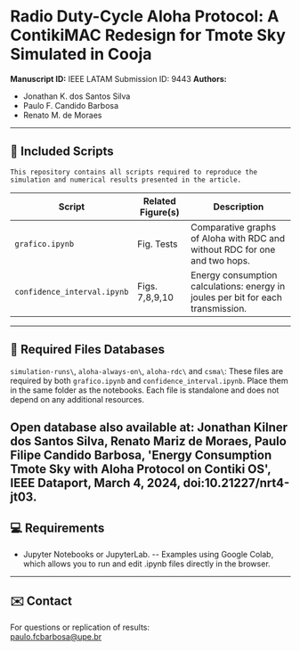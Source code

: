 # Radio Duty-Cycle Aloha Protocol: A ContikiMAC Redesign for Tmote Sky Simulated in Cooja

**Manuscript ID:** IEEE LATAM Submission ID: 9443 
**Authors:**  
- Jonathan K. dos Santos Silva  
- Paulo F. Candido Barbosa  
- Renato M. de Moraes  

---

## 📁 Included Scripts

    This repository contains all scripts required to reproduce the simulation and numerical results presented in the article.

| Script | Related Figure(s) | Description |
|--------|-------------------|-------------|
| `grafico.ipynb` | Fig. Tests | Comparative graphs of Aloha with RDC and without RDC for one and two hops.|
| `confidence_interval.ipynb` | Figs. 7,8,9,10 | Energy consumption calculations: energy in joules per bit for each transmission. |

---

## 📂 Required Files Databases
`simulation-runs\`, `aloha-always-on\`, `aloha-rdc\` and `csma\`: These files are required by both `grafico.ipynb` and `confidence_interval.ipynb`. Place them in the same folder as the notebooks. Each file is standalone and does not depend on any additional resources.

Open database also available at: Jonathan Kilner dos Santos Silva, Renato Mariz de Moraes, Paulo Filipe Candido Barbosa, 'Energy Consumption Tmote Sky with Aloha Protocol on Contiki OS', IEEE Dataport, March 4, 2024, doi:10.21227/nrt4-jt03.
---

## 💻 Requirements
- Jupyter Notebooks or JupyterLab.
-- Examples using Google Colab, which allows you to run and edit .ipynb files directly in the browser.

---
## ✉️ Contact
For questions or replication of results:  
paulo.fcbarbosa@upe.br
